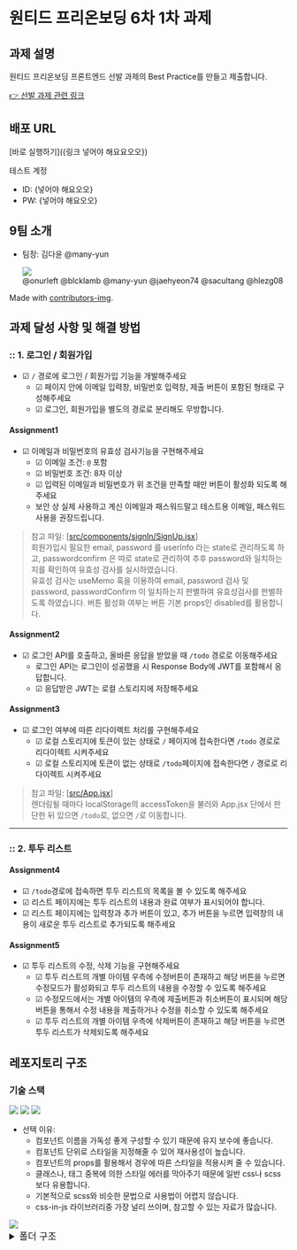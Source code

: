 # 원티드 프리온보딩 6차 1차 과제

## 과제 설명

원티드 프리온보딩 프론트엔드 선발 과제의 Best Practice를 만들고 제출합니다.

[👉 선발 과제 관련 링크](https://github.com/walking-sunset/selection-task)

## 배포 URL
[바로 실행하기]({링크 넣어야 해요요오오})

테스트 계정
- ID: {넣어야 해요오오}
- PW: {넣어야 해요오오}

## 9팀 소개
- 팀장: 김다윤 @many-yun 

    <a href="https://github.com/wanted-9team/task1/graphs/contributors">
    <img src="https://contrib.rocks/image?repo=wanted-9team/task1" />
    </a>
    <div>
    @onurleft @blcklamb @many-yun @jaehyeon74 @sacultang @hlezg08
    </div>

Made with [contributors-img](https://contrib.rocks).

## 과제 달성 사항 및 해결 방법

### :: 1. 로그인 / 회원가입

- &#9745; `/` 경로에 로그인 / 회원가입 기능을 개발해주세요
  - &#9745; 페이지 안에 이메일 입력창, 비밀번호 입력창, 제출 버튼이 포함된 형태로 구성해주세요
  - &#9745; 로그인, 회원가입을 별도의 경로로 분리해도 무방합니다.

#### Assignment1

- &#9745; 이메일과 비밀번호의 유효성 검사기능을 구현해주세요
  - &#9745; 이메일 조건: `@` 포함
  - &#9745; 비밀번호 조건: 8자 이상
  - &#9745; 입력된 이메일과 비밀번호가 위 조건을 만족할 때만 버튼이 활성화 되도록 해주세요
  - 보안 상 실제 사용하고 계신 이메일과 패스워드말고 테스트용 이메일, 패스워드 사용을 권장드립니다.

> 참고 파일: [[src/components/signIn/SignUp.jsx](https://github.com/wanted-9team/task1/blob/main/src/components/signUp/SignUp.jsx)] 
<br> 회원가입시 필요한 email, password 를 userInfo 라는 state로 관리하도록 하고, passwordconfirm 은 따로 state로 관리하여
추후 password와 일치하는지를 확인하여 유효성 검사를 실시하였습니다.<br>
유효성 검사는 useMemo 훅을 이용하여 email, password 검사 및 password, passwordConfirm 이 일치하는지 판별하여 유효성검사를 판별하도록 하였습니다. 버튼 활성화 여부는 버튼 기본 props인 disabled를 활용합니다.

#### Assignment2

- &#9745; 로그인 API를 호출하고, 올바른 응답을 받았을 때 `/todo` 경로로 이동해주세요
  - 로그인 API는 로그인이 성공했을 시 Response Body에 JWT를 포함해서 응답합니다.
  - &#9745; 응답받은 JWT는 로컬 스토리지에 저장해주세요


#### Assignment3

- &#9745; 로그인 여부에 따른 리다이렉트 처리를 구현해주세요
  - &#9745; 로컬 스토리지에 토큰이 있는 상태로 `/` 페이지에 접속한다면 `/todo` 경로로 리다이렉트 시켜주세요
  - &#9745; 로컬 스토리지에 토큰이 없는 상태로 `/todo`페이지에 접속한다면 `/` 경로로 리다이렉트 시켜주세요

> 참고 파일: [[src/App.jsx](https://github.com/wanted-9team/task1/blob/main/src/App.jsx)] 
<br> 렌더링될 때마다 localStorage의 accessToken을 불러와 App.jsx 단에서 판단한 뒤 있으면 `/todo`로, 없으면 `/`로 이동합니다.

---

### :: 2. 투두 리스트

#### Assignment4

- &#9745; `/todo`경로에 접속하면 투두 리스트의 목록을 볼 수 있도록 해주세요
- &#9745; 리스트 페이지에는 투두 리스트의 내용과 완료 여부가 표시되어야 합니다.
- &#9745; 리스트 페이지에는 입력창과 추가 버튼이 있고, 추가 버튼을 누르면 입력창의 내용이 새로운 투두 리스트로 추가되도록 해주세요


#### Assignment5

- &#9745; 투두 리스트의 수정, 삭제 기능을 구현해주세요
  - &#9745; 투두 리스트의 개별 아이템 우측에 수정버튼이 존재하고 해당 버튼을 누르면 수정모드가 활성화되고 투두 리스트의 내용을 수정할 수 있도록 해주세요
  - &#9745; 수정모드에서는 개별 아이템의 우측에 제출버튼과 취소버튼이 표시되며 해당 버튼을 통해서 수정 내용을 제출하거나 수정을 취소할 수 있도록 해주세요
  - &#9745; 투두 리스트의 개별 아이템 우측에 삭제버튼이 존재하고 해당 버튼을 누르면 투두 리스트가 삭제되도록 해주세요



## 레포지토리 구조
### 기술 스택
<img src="https://img.shields.io/badge/JavaScript-323330?style=for-the-badge&logo=javascript&logoColor=F7DF1E"/>
<img src="https://img.shields.io/badge/React-20232A?style=for-the-badge&logo=react&logoColor=61DAFB"/>

<img src="https://img.shields.io/badge/styled--components-DB7093?style=for-the-badge&logo=styled-components&logoColor=white"/>

- 선택 이유: 
    - 컴포넌트 이름을 가독성 좋게 구성할 수 있기 때문에 유지 보수에 좋습니다. 
    - 컴포넌트 단위로 스타일을 지정해줄 수 있어 재사용성이 높습니다.
    - 컴포넌트의 props를 활용해서 경우에 따른 스타일을 적용시켜 줄 수 있습니다. 
    - 클래스나, 태그 중복에 의한 스타일 에러를 막아주기 때문에 일반 css나 scss보다 유용합니다. 
    - 기본적으로 scss와 비슷한 문법으로 사용법이 어렵지 않습니다. 
    - css-in-js 라이브러리중 가장 널리 쓰이며, 참고할 수 있는 자료가 많습니다.

<img src="https://img.shields.io/badge/Vercel-000000?style=for-the-badge&logo=vercel&logoColor=white"/>

<br>
<details>
<summary style="font-size:17px">폴더 구조</summary>

```
│  App.jsx
│  index.jsx
│
├─api
│   └─index.js
│
├─components
│	├─todo
│   │   ├─TodoCreate.jsx
│   │   ├─TodoHead.jsx
│   │   ├─TodoItem.jsx
│   │   └─TodoList.jsx
│   │
│	├─signIn
│	│   └─SignIn.jsx
│   │
│	└─signUp
│		└─SignUp.jsx
│
├─pages
│	├─Auth.tsx
│   └─Todo.tsx
│
├─styles
│	├─Todo.style.ts
│	├─Auth.style.ts
│   └─global.ts
│
├─utils
│   ├─auth.ts
│   ├─todo.ts
│   └─token.ts
└─types
	├─auth.ts
	└─todo.ts
```
</details>
